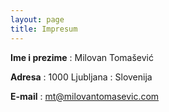 ```yaml
---
layout: page
title: Impresum
---
```



 **Ime i prezime**
: Milovan Tomašević

 **Adresa**
: 1000 Ljubljana
: Slovenija

 **E-mail**
: mt@milovantomasevic.com



